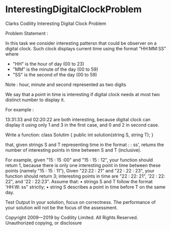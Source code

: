 # InterestingDigitalClockProblem
Clarks Codility Interesting Digital Clock Problem

Problem Statement :

In this task we consider interesting pattersn that could be observer on a digital clock. Such clock displays current time using the format "HH:MM:SS" where 
 
- "HH" is the hour of day (00 to 23)
- "MM" is the minute of the day (00 to 59)
- "SS" is the second of the day (00 to 59)

Note : hour, minute and second represented as two digits

We say that a point in time is interesting if digital clock needs at most two distinct number to display it.

For example :

13:31:33 and 02:20:22 are both interesting, because digital clock can display it using only 1 and 3 in the first case, 
and 0 and 2 in second case.

Write a function: class Solutim { public int solution(string S, string T); } 

that, given strings S and T representing time in the format : : ss',
retums the number of interesting points in time between S and T (inclusive).

For example, given "15 : 15 :00" and "15 : 15 : 12", your function should retum 1,
because there is only one interesting point in time between these points (namely "15 : 15 : 11"), 
Given "22:22 : 21" and "22 : 22 : 23", your function should return 3; 
interesting points in time are "22 : 22: 21", '22 : 22: 22", and '22 : 22:23". 
Assume that:
• strings S and T follow the format 'HH:W: ss" strictly;
• string S describes a point in time before T on the same day. 

Test Output In your solution, focus on correctness. The performance of your solution will not be the focus of the assessment. 

Copyright 2009—2019 by Codility Limited. All Rights Reserved. Unauthorized copying, or disclosure
